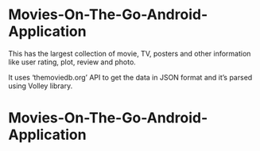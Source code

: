 # Movies-On-The-Go-Android-Application
This has the largest collection of movie, TV, posters and other information like user rating, plot, review and photo.

It uses ‘themoviedb.org’ API to get the data in JSON format and it’s parsed using Volley library.
# Movies-On-The-Go-Android-Application
